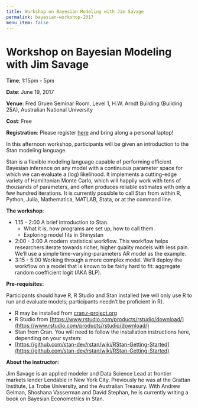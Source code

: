 ```yaml
---
title: Workshop on Bayesian Modeling with Jim Savage
permalink: bayesian-workshop-2017
menu_item: false
---
```

# Workshop on Bayesian Modeling with Jim Savage

**Time**: 1:15pm - 5pm

**Date**: June 19, 2017

**Venue**: Fred Gruen Seminar Room, Level 1, H.W. Arndt Building (Building 25A), Australian National University

**Cost**: Free

**Registration**: Please register [here](https://www.surveymonkey.com/r/LX9CWGY) and bring along a personal laptop!

In this afternoon workshop, participants will be given an introduction to the Stan modeling language.

Stan is a flexible modeling language capable of performing efficient Bayesian inference on any model with a continuous parameter space for which we can evaluate a (log) likelihood. It implements a cutting-edge variety of Hamiltonian Monte Carlo, which will happily work with tens of thousands of parameters, and often produces reliable estimates with only a few hundred iterations. It is currently possible to call Stan from within R, Python, Julia, Mathematica, MATLAB, Stata, or at the command line.

**The workshop**:

*   1.15 - 2:00 A brief introduction to Stan.
    *   What it is, how programs are set up, how to call them.
    *   Exploring model fits in Shinystan
*   2:00 - 3:00 A modern statistical workflow. This workflow helps researchers iterate towards richer, higher quality models with less pain. We’ll use a simple time-varying-parameters AR model as the example.
*   3:15 - 5:00 Working through a more complex model. We’ll deploy the workflow on a model that is known to be fairly hard to fit: aggregate random coefficient logit (AKA BLP).

**Pre-requisites:**

Participants should have R, R Studio and Stan installed (we will only use R to run and evaluate models; participants needn’t be proficient in R).

*   R may be installed from [cran.r-project.org](http://cran.r-project.org)
*   R Studio from [https://www.rstudio.com/products/rstudio/download/](https://www.rstudio.com/products/rstudio/download/)
*   Stan from Cran. You will need to follow the installation instructions here, depending on your system:
*   [https://github.com/stan-dev/rstan/wiki/RStan-Getting-Started](https://github.com/stan-dev/rstan/wiki/RStan-Getting-Started)

**About the instructor:**

Jim Savage is an applied modeler and Data Science Lead at frontier markets lender Lendable in New York City. Previously he was at the Grattan Institute, La Trobe University, and the Australian Treasury. With Andrew Gelman, Shoshana Vasserman and David Stephan, he is currently writing a book on Bayesian Econometrics in Stan.